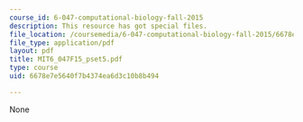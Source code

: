 ```yaml
---
course_id: 6-047-computational-biology-fall-2015
description: This resource has got special files.
file_location: /coursemedia/6-047-computational-biology-fall-2015/6678e7e5640f7b4374ea6d3c10b8b494_MIT6_047F15_pset5.pdf
file_type: application/pdf
layout: pdf
title: MIT6_047F15_pset5.pdf
type: course
uid: 6678e7e5640f7b4374ea6d3c10b8b494

---
```

None
